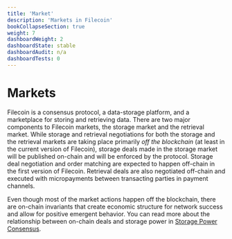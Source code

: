 ```yaml
---
title: 'Market'
description: 'Markets in Filecoin'
bookCollapseSection: true
weight: 7
dashboardWeight: 2
dashboardState: stable
dashboardAudit: n/a
dashboardTests: 0
---
```


# Markets

Filecoin is a consensus protocol, a data-storage platform, and a marketplace for storing and retrieving data. There are two major components to Filecoin markets, the storage market and the retrieval market. While storage and retrieval negotiations for both the storage and the retrieval markets are taking place primarily _off the blockchain_ (at least in the current version of Filecoin), storage deals made in the storage market will be published on-chain and will be enforced by the protocol. Storage deal negotiation and order matching are expected to happen off-chain in the first version of Filecoin. Retrieval deals are also negotiated off-chain and executed with micropayments between transacting parties in payment channels.

Even though most of the market actions happen off the blockchain, there are on-chain invariants that create economic structure for network success and allow for positive emergent behavior. You can read more about the relationship between on-chain deals and storage power in [Storage Power Consensus](storage_power_consensus).
